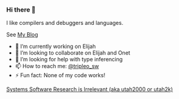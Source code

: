 ### Hi there 👋

I like compilers and debuggers and languages.

See [My Blog](https://tripleo1.github.io/)

<!--
**tripleo1/tripleo1** is a ✨ _special_ ✨ repository because its `README.md` (this file) appears on your GitHub profile.

Here are some ideas to get you started:

- 🌱 I’m currently learning ...
- 💬 Ask me about ...
- 😄 Pronouns: ...
-->

- 🔭 I’m currently working on Elijah
- 👯 I’m looking to collaborate on Elijah and Onet
- 🤔 I’m looking for help with type inferencing
- 📫 How to reach me: [@tripleo_sw](https://twitter.com/tripleo_sw)
- ⚡ Fun fact: None of my code works!


[Systems Software Research is Irrelevant (aka utah2000 or utah2k)](http://doc.cat-v.org/bell_labs/utah2000/utah2000.html)
